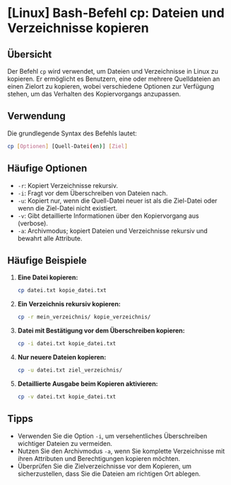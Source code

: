 # [Linux] Bash-Befehl cp: Dateien und Verzeichnisse kopieren

## Übersicht
Der Befehl `cp` wird verwendet, um Dateien und Verzeichnisse in Linux zu kopieren. Er ermöglicht es Benutzern, eine oder mehrere Quelldateien an einen Zielort zu kopieren, wobei verschiedene Optionen zur Verfügung stehen, um das Verhalten des Kopiervorgangs anzupassen.

## Verwendung
Die grundlegende Syntax des Befehls lautet:

```bash
cp [Optionen] [Quell-Datei(en)] [Ziel]
```

## Häufige Optionen
- `-r`: Kopiert Verzeichnisse rekursiv.
- `-i`: Fragt vor dem Überschreiben von Dateien nach.
- `-u`: Kopiert nur, wenn die Quell-Datei neuer ist als die Ziel-Datei oder wenn die Ziel-Datei nicht existiert.
- `-v`: Gibt detaillierte Informationen über den Kopiervorgang aus (verbose).
- `-a`: Archivmodus; kopiert Dateien und Verzeichnisse rekursiv und bewahrt alle Attribute.

## Häufige Beispiele
1. **Eine Datei kopieren:**
   ```bash
   cp datei.txt kopie_datei.txt
   ```

2. **Ein Verzeichnis rekursiv kopieren:**
   ```bash
   cp -r mein_verzeichnis/ kopie_verzeichnis/
   ```

3. **Datei mit Bestätigung vor dem Überschreiben kopieren:**
   ```bash
   cp -i datei.txt kopie_datei.txt
   ```

4. **Nur neuere Dateien kopieren:**
   ```bash
   cp -u datei.txt ziel_verzeichnis/
   ```

5. **Detaillierte Ausgabe beim Kopieren aktivieren:**
   ```bash
   cp -v datei.txt kopie_datei.txt
   ```

## Tipps
- Verwenden Sie die Option `-i`, um versehentliches Überschreiben wichtiger Dateien zu vermeiden.
- Nutzen Sie den Archivmodus `-a`, wenn Sie komplette Verzeichnisse mit ihren Attributen und Berechtigungen kopieren möchten.
- Überprüfen Sie die Zielverzeichnisse vor dem Kopieren, um sicherzustellen, dass Sie die Dateien am richtigen Ort ablegen.